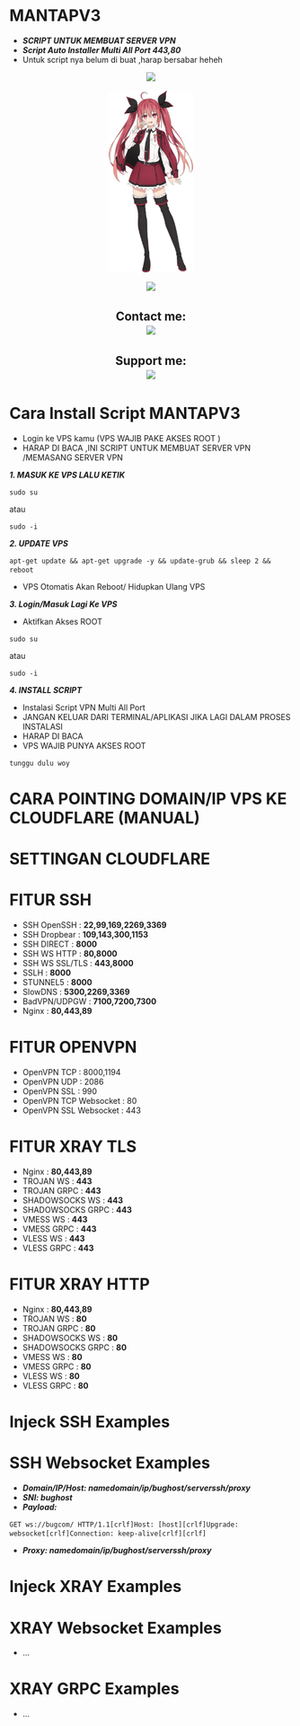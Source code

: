 # MANTAPV3
- ***SCRIPT UNTUK MEMBUAT SERVER VPN***
- ***Script Auto Installer Multi All Port 443,80***
- Untuk script nya belum di buat ,harap bersabar heheh

<p align="center">
<img src="https://readme-typing-svg.herokuapp.com?color=%2336BCF7&center=true&vCenter=true&lines=MANTAPV3" />
</p>

<p align='center'><a href="https://api.daily.dev/get?r=fisabiliyusri"><img src="https://raw.githubusercontent.com/fisabiliyusri/.github/main/kotori2.png?r=82s" width="150" alt="Hayuk"/></a></p>

<p align="center">
<img height=21 src="https://komarev.com/ghpvc/?username=fisabiliyusri">
</p>
<div height='45' align="center">
<h2>Contact me: <br>
<a href="https://facebook.com/sulaiman.xl"> <img src="https://cdn.jsdelivr.net/npm/simple-icons@3.0.1/icons/facebook.svg" height='50'> </a>
<h2>Support me: <br>
<a href="https://trakteer.id/sulaiman-l/tip"> <img src="https://cdn.trakteer.id/images/embed/trbtn-red-6.png" height='50'> </a>
</h2>
</div>

#
# Cara Install Script MANTAPV3
- Login ke VPS kamu (VPS WAJIB PAKE AKSES ROOT )
- HARAP DI BACA ,INI SCRIPT UNTUK MEMBUAT SERVER VPN /MEMASANG SERVER VPN

***1. MASUK KE VPS LALU KETIK***
```
sudo su
```
atau
```
sudo -i
```

***2. UPDATE VPS***

```
apt-get update && apt-get upgrade -y && update-grub && sleep 2 && reboot
```
- VPS Otomatis Akan Reboot/ Hidupkan Ulang VPS

***3. Login/Masuk Lagi Ke VPS***
- Aktifkan Akses ROOT
```
sudo su
```
atau
```
sudo -i
```
***4. INSTALL SCRIPT***
- Instalasi Script VPN Multi All Port
- JANGAN KELUAR DARI TERMINAL/APLIKASI JIKA LAGI DALAM PROSES INSTALASI
- HARAP DI BACA
- VPS WAJIB PUNYA AKSES ROOT
```
tunggu dulu woy
```

# CARA POINTING DOMAIN/IP VPS KE CLOUDFLARE (MANUAL)

# SETTINGAN CLOUDFLARE


# FITUR SSH
- SSH OpenSSH      : **22,99,169,2269,3369**
- SSH Dropbear     : **109,143,300,1153**
- SSH DIRECT       : **8000**
- SSH WS HTTP      : **80,8000**
- SSH WS SSL/TLS   : **443,8000**
- SSLH             : **8000**
- STUNNEL5         : **8000**
- SlowDNS          : **5300,2269,3369**
- BadVPN/UDPGW      : **7100,7200,7300**
- Nginx             : **80,443,89**

# FITUR OPENVPN
- OpenVPN TCP           : 8000,1194
- OpenVPN UDP           : 2086
- OpenVPN SSL           : 990
- OpenVPN TCP Websocket : 80
- OpenVPN SSL Websocket : 443

# FITUR XRAY TLS
- Nginx            : **80,443,89**
- TROJAN WS        : **443**
- TROJAN GRPC      : **443**
- SHADOWSOCKS WS   : **443**
- SHADOWSOCKS GRPC : **443**
- VMESS WS         : **443**
- VMESS GRPC       : **443**
- VLESS WS         : **443**
- VLESS GRPC       : **443**

# FITUR XRAY HTTP
- Nginx             : **80,443,89**
- TROJAN WS        : **80**
- TROJAN GRPC      : **80**
- SHADOWSOCKS WS   : **80**
- SHADOWSOCKS GRPC : **80**
- VMESS WS         : **80**
- VMESS GRPC       : **80**
- VLESS WS         : **80**
- VLESS GRPC       : **80**


# Injeck SSH Examples
# SSH Websocket Examples
- ***Domain/IP/Host: namedomain/ip/bughost/serverssh/proxy***
- ***SNI: bughost***
- ***Payload:***
```
GET ws://bugcom/ HTTP/1.1[crlf]Host: [host][crlf]Upgrade: websocket[crlf]Connection: keep-alive[crlf][crlf]
```
- ***Proxy: namedomain/ip/bughost/serverssh/proxy***

# Injeck XRAY Examples
# XRAY Websocket Examples
- ...
# XRAY GRPC Examples
- ...
